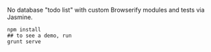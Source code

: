 No database "todo list" with custom Browserify modules and tests via Jasmine.

```
npm install
## to see a demo, run
grunt serve
```
